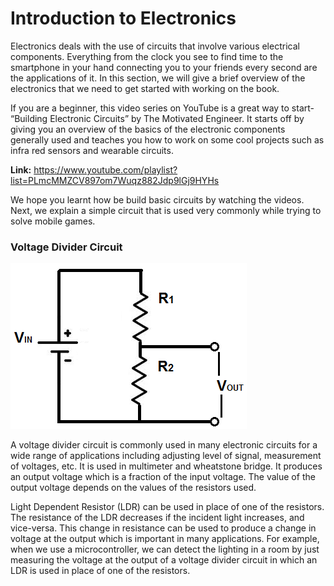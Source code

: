 # Introduction to Electronics 

Electronics deals with the use of circuits that involve various electrical components. Everything from the clock you see to find time to the smartphone in your hand connecting you to your friends every second are the applications of it. In this section, we will give a brief overview of the electronics that we need to get started with working on the book.

If you are a beginner, this video series on YouTube is a great way to start- “Building Electronic Circuits” by The Motivated Engineer. It starts off by giving you an overview of the basics of the electronic components generally used and teaches you how to work on some cool projects such as infra red sensors and wearable circuits.

**Link:** https://www.youtube.com/playlist?list=PLmcMMZCV897om7Wuqz882Jdp9lGj9HYHs 

We hope you learnt how be build basic circuits by watching the videos. Next, we explain a simple circuit that is used very commonly while trying to solve mobile games.

### Voltage Divider Circuit

![Voltage Divider Circuit](/Images/VoltageDividerCircuit.png)

A voltage divider circuit is commonly used in many electronic circuits for a wide range of applications including adjusting level of signal, measurement of voltages, etc. It is used in multimeter and wheatstone bridge. It produces an output voltage which is a fraction of the input voltage. The value of the output voltage depends on the values of the resistors used.

Light Dependent Resistor (LDR) can be used in place of one of the resistors. The resistance of the LDR decreases if the incident light increases, and vice-versa. This change in resistance can be used to produce a change in voltage at the output which is important in many applications. For example, when we use a microcontroller, we can detect the lighting in a room by just measuring the voltage at the output of a voltage divider circuit in which an LDR is used in place of one of the resistors. 


